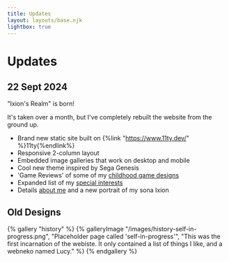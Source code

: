 ```yaml
---
title: Updates
layout: layouts/base.njk
lightbox: true
---
```


# Updates

## 22 Sept 2024
"Ixion's Realm" is born!

It's taken over a month, but I've completely rebuilt the website from the ground up.
- Brand new static site built on {%link "https://www.11ty.dev/" %}11ty{%endlink%}
- Responsive 2-column layout
- Embedded image galleries that work on desktop and mobile
- Cool new theme inspired by Sega Genesis
- 'Game Reviews' of some of my [childhood game designs](/art/)
- Expanded list of my [special interests](/interests/)
- Details [about me](/about/) and a new portrait of my sona Ixion

## Old Designs

{% gallery "history" %}
{% galleryImage "/images/history-self-in-progress.png", "Placeholder page called 'self-in-progress'", "This was the first incarnation of the webiste. It only contained a list of things I like, and a webneko named Lucy." %}
{% endgallery %}